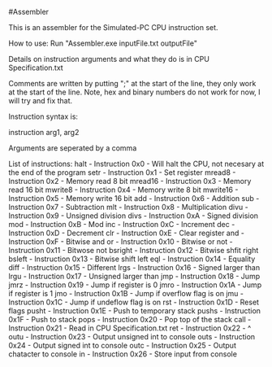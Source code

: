 #Assembler

This is an assembler for the Simulated-PC CPU instruction set.

How to use: Run "Assembler.exe inputFile.txt outputFile"

Details on instruction arguments and what they do is in CPU Specification.txt

Comments are written by putting ";" at the start of the line, they only work at the start of the line.
Note, hex and binary numbers do not work for now, I will try and fix that.

Instruction syntax is:

instruction arg1, arg2

Arguments are seperated by a comma

List of instructions:
halt     - Instruction  0x0 - Will halt the CPU, not necesary at the end of the program
setr     - Instruction  0x1 - Set register
mread8   - Instruction  0x2 - Memory read  8 bit
mread16  - Instruction  0x3 - Memory read 16 bit
mwrite8  - Instruction  0x4 - Memory write  8 bit
mwrite16 - Instruction  0x5 - Memory write 16 bit
add      - Instruction  0x6 - Addition
sub      - Instruction  0x7 - Subtraction
mlt      - Instruction  0x8 - Multiplication
divu     - Instruction  0x9 - Unsigned division
divs     - Instruction  0xA - Signed division
mod      - Instruction  0xB - Mod
inc      - Instruction  0xC - Increment
dec      - Instruction  0xD - Decrement
clr      - Instruction  0xE - Clear register
and      - Instruction  0xF - Bitwise and
or       - Instruction 0x10 - Bitwise or
not      - Instruction 0x11 - Bitwose not
bsright  - Instruction 0x12 - Bitwise shfit right
bsleft   - Instruction 0x13 - Bitwise shift left
eql      - Instruction 0x14 - Equality
diff     - Instruction 0x15 - Different
lrgs     - Instruction 0x16 - Signed larger than             
lrgu     - Instruction 0x17 - Unsigned larger than
jmp      - Instruction 0x18 - Jump
jmrz     - Instruction 0x19 - Jump if register is 0
jmro     - Instruction 0x1A - Jump if register is 1
jmo      - Instruction 0x1B - Jump if overflow flag is on
jmu      - Instruction 0x1C - Jump if undeflow flag is on
rst      - Instruction 0x1D - Reset flags
pusht    - Instruction 0x1E - Push to temporary stack
pushs    - Instruction 0x1F - Push to stack
pops     - Instruction 0x20 - Pop top of the stack
call     - Instruction 0x21 - Read in CPU Specification.txt
ret      - Instruction 0x22 - ^
outu     - Instruction 0x23 - Output unsigned int to console
outs     - Instruction 0x24 - Output signed int to console 
outc     - Instruction 0x25 - Output chatacter to console
in       - Instruction 0x26 - Store input from console
